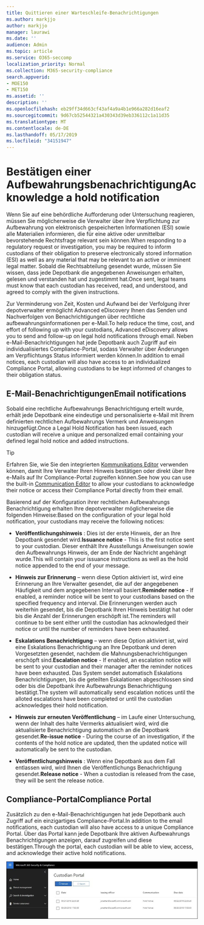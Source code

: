```yaml
---
title: Quittieren einer Warteschleife-Benachrichtigungen
ms.author: markjjo
author: markjjo
manager: laurawi
ms.date: ''
audience: Admin
ms.topic: article
ms.service: O365-seccomp
localization_priority: Normal
ms.collection: M365-security-compliance
search.appverid:
- MOE150
- MET150
ms.assetid: ''
description: ''
ms.openlocfilehash: eb29ff34d663cf43af4a9a4b1e966a282d16eaf2
ms.sourcegitcommit: 9d67cb52544321a430343d39eb336112c1a11d35
ms.translationtype: MT
ms.contentlocale: de-DE
ms.lasthandoff: 05/17/2019
ms.locfileid: "34151947"
---
```

# <a name="acknowledge-a-hold-notification"></a><span data-ttu-id="409b1-102">Bestätigen einer Aufbewahrungsbenachrichtigung</span><span class="sxs-lookup"><span data-stu-id="409b1-102">Acknowledge a hold notification</span></span> 
<span data-ttu-id="409b1-103">Wenn Sie auf eine behördliche Aufforderung oder Untersuchung reagieren, müssen Sie möglicherweise die Verwalter über ihre Verpflichtung zur Aufbewahrung von elektronisch gespeicherten Informationen (ESI) sowie alle Materialien informieren, die für eine aktive oder unmittelbar bevorstehende Rechtsfrage relevant sein können.</span><span class="sxs-lookup"><span data-stu-id="409b1-103">When responding to a regulatory request or investigation, you may be required to  inform custodians of their obligation to preserve electronically stored information (ESI) as well as any material that may be relevant to an active or imminent legal matter.</span></span> <span data-ttu-id="409b1-104">Sobald die Rechtsabteilung gesendet wurde, müssen Sie wissen, dass jede Depotbank die angegebenen Anweisungen erhalten, gelesen und verstanden hat und zugestimmt hat.</span><span class="sxs-lookup"><span data-stu-id="409b1-104">Once sent, legal teams must know that each custodian has received, read, and understood, and agreed to comply with the given instructions.</span></span>

<span data-ttu-id="409b1-105">Zur Verminderung von Zeit, Kosten und Aufwand bei der Verfolgung ihrer depotverwalter ermöglicht Advanced eDiscovery Ihnen das Senden und Nachverfolgen von Benachrichtigungen über rechtliche aufbewahrungsinformationen per e-Mail.</span><span class="sxs-lookup"><span data-stu-id="409b1-105">To help reduce the time, cost, and effort of following up with your custodians,  Advanced eDiscovery allows you to send and follow-up on legal hold notifications through email.</span></span> <span data-ttu-id="409b1-106">Neben e-Mail-Benachrichtigungen hat jede Depotbank auch Zugriff auf ein individualisiertes Compliance-Portal, sodass Verwalter über Änderungen am Verpflichtungs Status informiert werden können.</span><span class="sxs-lookup"><span data-stu-id="409b1-106">In addition to email notices, each custodian will also have access to an individualized Compliance Portal, allowing custodians to be kept informed of changes to their obligation status.</span></span>

## <a name="email-notifications"></a><span data-ttu-id="409b1-107">E-Mail-Benachrichtigungen</span><span class="sxs-lookup"><span data-stu-id="409b1-107">Email notifications</span></span>
<span data-ttu-id="409b1-108">Sobald eine rechtliche Aufbewahrungs Benachrichtigung erteilt wurde, erhält jede Depotbank eine eindeutige und personalisierte e-Mail mit Ihrem definierten rechtlichen Aufbewahrungs Vermerk und Anweisungen hinzugefügt.</span><span class="sxs-lookup"><span data-stu-id="409b1-108">Once a Legal Hold Notification has been issued, each custodian will receive a unique and personalized email containing your defined legal hold notice and added instructions.</span></span> 

> [!Tip] 
> <span data-ttu-id="409b1-109">Erfahren Sie, wie Sie den integrierten [Kommunikations Editor](using-communications-editor.md) verwenden können, damit Ihre Verwalter Ihren Hinweis bestätigen oder direkt über Ihre e-Mails auf Ihr Compliance-Portal zugreifen können.</span><span class="sxs-lookup"><span data-stu-id="409b1-109">See how you can use the built-in  [Communication Editor](using-communications-editor.md) to allow your custodians to acknowledge their notice or access their Compliance Portal directly from their email.</span></span>

<span data-ttu-id="409b1-110">Basierend auf der Konfiguration ihrer rechtlichen Aufbewahrungs Benachrichtigung erhalten Ihre depotverwalter möglicherweise die folgenden Hinweise:</span><span class="sxs-lookup"><span data-stu-id="409b1-110">Based on the configuration of your legal hold notification, your custodians may receive the following notices:</span></span> 

- <span data-ttu-id="409b1-111">**Veröffentlichungshinweis** : Dies ist der erste Hinweis, der an Ihre Depotbank gesendet wird.</span><span class="sxs-lookup"><span data-stu-id="409b1-111">**Issuance notice** - This is the first notice sent to your custodian.</span></span> <span data-ttu-id="409b1-112">Dieser enthält Ihre Ausstellungs Anweisungen sowie den Aufbewahrungs Hinweis, der am Ende der Nachricht angehängt wurde.</span><span class="sxs-lookup"><span data-stu-id="409b1-112">This will contain your issuance instructions as well as the hold notice appended to the end of your message.</span></span>

- <span data-ttu-id="409b1-113">**Hinweis zur Erinnerung** – wenn diese Option aktiviert ist, wird eine Erinnerung an Ihre Verwalter gesendet, die auf der angegebenen Häufigkeit und dem angegebenen Intervall basiert.</span><span class="sxs-lookup"><span data-stu-id="409b1-113">**Reminder notice** - If enabled, a reminder notice will be sent to your custodians based on the specified frequency and interval.</span></span> <span data-ttu-id="409b1-114">Die Erinnerungen werden auch weiterhin gesendet, bis die Depotbank Ihren Hinweis bestätigt hat oder bis die Anzahl der Erinnerungen erschöpft ist.</span><span class="sxs-lookup"><span data-stu-id="409b1-114">The reminders will continue to be sent either until the custodian has acknowledged their notice or until the number of reminders have been exhausted.</span></span>

- <span data-ttu-id="409b1-115">**Eskalations Benachrichtigung** – wenn diese Option aktiviert ist, wird eine Eskalations Benachrichtigung an Ihre Depotbank und deren Vorgesetzten gesendet, nachdem die Mahnungsbenachrichtigungen erschöpft sind.</span><span class="sxs-lookup"><span data-stu-id="409b1-115">**Escalation notice** - If enabled, an escalation notice will be sent to your custodian and their manager after the reminder notices have been exhausted.</span></span> <span data-ttu-id="409b1-116">Das System sendet automatisch Eskalations Benachrichtigungen, bis die geteilten Eskalationen abgeschlossen sind oder bis die Depotbank ihre Aufbewahrungs Benachrichtigung bestätigt.</span><span class="sxs-lookup"><span data-stu-id="409b1-116">The system will automatically send escalation notices until the alloted escalations have been completed or until the custodian acknowledges their hold notification.</span></span>

- <span data-ttu-id="409b1-117">**Hinweis zur erneuten Veröffentlichung** – im Laufe einer Untersuchung, wenn der Inhalt des halte Vermerks aktualisiert wird, wird die aktualisierte Benachrichtigung automatisch an die Depotbank gesendet.</span><span class="sxs-lookup"><span data-stu-id="409b1-117">**Re-issue notice** - During the course of an investigation, if the contents of the hold notice are updated, then the updated notice will automatically be sent to the custodian.</span></span>

- <span data-ttu-id="409b1-118">**Veröffentlichungshinweis** : Wenn eine Depotbank aus dem Fall entlassen wird, wird Ihnen die Veröffentlichungs Benachrichtigung gesendet.</span><span class="sxs-lookup"><span data-stu-id="409b1-118">**Release notice** - When a custodian is released from the case, they will be sent the release notice.</span></span> 

## <a name="compliance-portal"></a><span data-ttu-id="409b1-119">Compliance-Portal</span><span class="sxs-lookup"><span data-stu-id="409b1-119">Compliance Portal</span></span>
<span data-ttu-id="409b1-120">Zusätzlich zu den e-Mail-Benachrichtigungen hat jede Depotbank auch Zugriff auf ein einzigartiges Compliance-Portal.</span><span class="sxs-lookup"><span data-stu-id="409b1-120">In addition to the email notifications, each custodian will also have access to a unique Compliance Portal.</span></span> <span data-ttu-id="409b1-121">Über das Portal kann jede Depotbank Ihre aktiven Aufbewahrungs Benachrichtigungen anzeigen, darauf zugreifen und diese bestätigen.</span><span class="sxs-lookup"><span data-stu-id="409b1-121">Through the portal, each custodian will be able to view, access, and acknowledge their active hold notifications.</span></span>

![Compliance-Portal für eine Depotstelle](../media/CustodianPortal.jpg)
